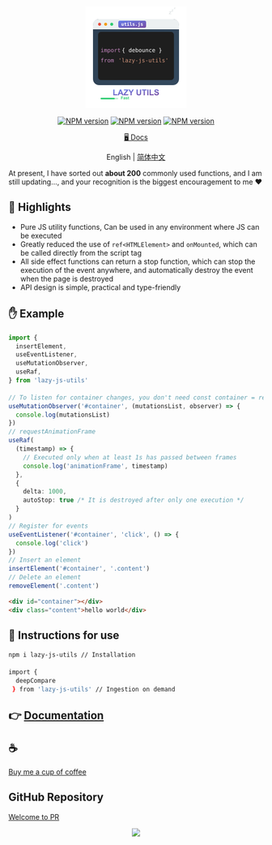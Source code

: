 <p align="center">
<img height="200" src="./assets/kv.png" alt="lazy-js-utils">
</p>
<p align="center"><a href="https://www.npmjs.com/package/lazy-js-utils"><img src="https://img.shields.io/npm/v/lazy-js-utils?color=3fb883&amp;label=" alt="NPM version"></a>
<a href="https://www.npmjs.com/package/lazy-js-utils"><img src="https://img.shields.io/npm/dm/lazy-js-utils?style=social" alt="NPM version"></a>
<a href="https://github.com/Simon-He95/lazy-js-utils"><img src="https://img.shields.io/github/stars/Simon-He95/lazy-js-utils?style=social" alt="NPM version"></a>
</p>
<p align="center"><a href="https://lazy-js-utils-docs.netlify.app/">🖥 Docs</a></p>
<p align="center"> English | <a href="./README.md">简体中文</a></p>

At present, I have sorted out <strong>about 200</strong> commonly used functions, and I am still updating..., and your recognition is the biggest encouragement to me :hearts:

## :100: Highlights

- Pure JS utility functions, Can be used in any environment where JS can be executed
- Greatly reduced the use of `ref<HTMLElement>` and `onMounted`, which can be called directly from the script tag
- All side effect functions can return a stop function, which can stop the execution of the event anywhere, and automatically destroy the event when the page is destroyed
- API design is simple, practical and type-friendly

## &#x270B; Example

```ts
import {
  insertElement,
  useEventListener,
  useMutationObserver,
  useRaf,
} from 'lazy-js-utils'

// To listen for container changes, you don't need const container = ref<HTMLElement>
useMutationObserver('#container', (mutationsList, observer) => {
  console.log(mutationsList)
})
// requestAnimationFrame
useRaf(
  (timestamp) => {
    // Executed only when at least 1s has passed between frames
    console.log('animationFrame', timestamp)
  },
  {
    delta: 1000,
    autoStop: true /* It is destroyed after only one execution */
  }
)
// Register for events
useEventListener('#container', 'click', () => {
  console.log('click')
})
// Insert an element
insertElement('#container', '.content')
// Delete an element
removeElement('.content')
```

```html
<div id="container"></div>
<div class="content">hello world</div>
```

## :book: Instructions for use

```bash
npm i lazy-js-utils // Installation

import {
  deepCompare
 } from 'lazy-js-utils' // Ingestion on demand

```

## 👉 [Documentation](https://lazy-js-utils-docs.netlify.app/)

## :coffee:

[Buy me a cup of coffee](https://github.com/Simon-He95/sponsor)

## GitHub Repository

[Welcome to PR](https://github.com/Simon-He95/lazy-js-utils)

<p align="center">
  <a href="https://cdn.jsdelivr.net/gh/Simon-He95/lazy-js-utils@master/.github-contributors/Simon-He95_lazy-js-utils.svg">
    <img src="https://cdn.jsdelivr.net/gh/Simon-He95/lazy-js-utils@master/.github-contributors/Simon-He95_lazy-js-utils.svg" />
  </a>
</p>
